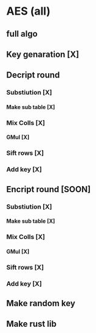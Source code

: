 # AES (all)

## full algo

## Key genaration [X]

## Decript round

### Substiution [X]

#### Make sub table [X]

### Mix Colls [X]

#### GMul [X]

### Sift rows [X]

### Add key [X]

## Encript round [SOON]

### Substiution [X]

#### Make sub table [X]

### Mix Colls [X]

#### GMul [X]

### Sift rows [X]

### Add key [X]

## Make random key 

## Make rust lib
